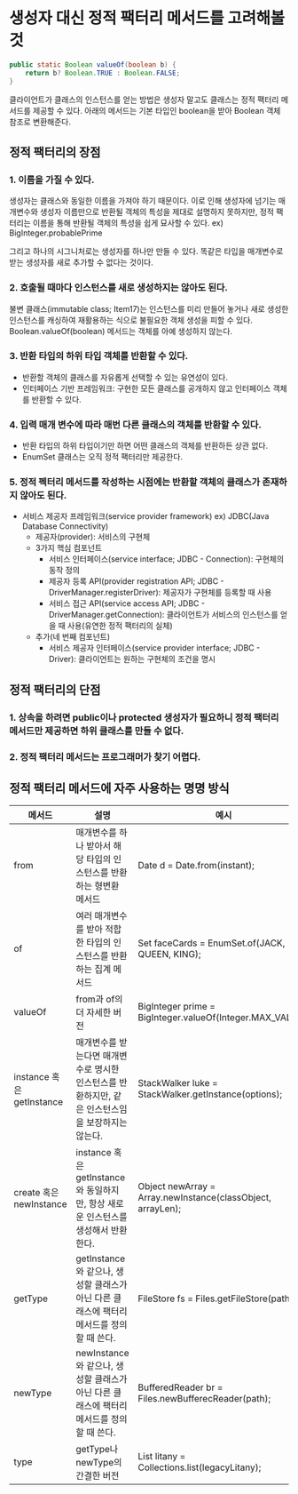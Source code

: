 # 생성자 대신 정적 팩터리 메서드를 고려해볼 것
```java
public static Boolean valueOf(boolean b) {
    return b? Boolean.TRUE : Boolean.FALSE;
}
```
클라이언트가 클래스의 인스턴스를 얻는 방법은 생성자 말고도 클래스는 정적 팩터리 메서드를 제공할 수 있다. 아래의 메서드는 기본 타입인 boolean을 받아 Boolean 객체 참조로 변환해준다.

## 정적 팩터리의 장점
### 1. 이름을 가질 수 있다.</br>
생성자는 클래스와 동일한 이름을 가져야 하기 때문이다. 이로 인해 생성자에 넘기는 매개변수와 생성자 이름만으로 반환될 객체의 특성을 제대로 설명하지 못하지만, 정적 팩터리는 이름을 통해 반환될 객체의 특성을 쉽게 묘사할 수 있다. ex) BigInteger.probablePrime

그리고 하나의 시그니처로는 생성자를 하나만 만들 수 있다. 똑같은 타입을 매개변수로 받는 생성자를 새로 추가할 수 없다는 것이다.
### 2. 호출될 때마다 인스턴스를 새로 생성하지는 않아도 된다.
불변 클래스(immutable class; Item17)는 인스턴스를 미리 만들어 놓거나 새로 생성한 인스턴스를 캐싱하여 재활용하는 식으로 불필요한 객체 생성을 피할 수 있다. Boolean.valueOf(boolean) 메서드는 객체를 아예 생성하지 않는다.

### 3. 반환 타입의 하위 타입 객체를 반환할 수 있다.
- 반환할 객체의 클래스를 자유롭게 선택할 수 있는 유연성이 있다. 
- 인터페이스 기반 프레임워크: 구현한 모든 클래스를 공개하지 않고 인터페이스 객체를 반환할 수 있다. 

### 4. 입력 매개 변수에 따라 매번 다른 클래스의 객체를 반환할 수 있다.
- 반환 타입의 하위 타입이기만 하면 어떤 클래스의 객체를 반환하든 상관 없다.
- EnumSet 클래스는 오직 정적 팩터리만 제공한다.

### 5. 정적 펙터리 메서드를 작성하는 시점에는 반환할 객체의 클래스가 존재하지 않아도 된다.
- 서비스 제공자 프레임워크(service provider framework) ex) JDBC(Java Database Connectivity)
  - 제공자(provider): 서비스의 구현체
  - 3가지 핵심 컴포넌트
    - 서비스 인터페이스(service interface; JDBC - Connection): 구현체의 동작 정의
    - 제공자 등록 API(provider registration API; JDBC - DriverManager.registerDriver): 제공자가 구현체를 등록할 때 사용
    - 서비스 접근 API(service access API; JDBC - DriverManager.getConnection): 클라이언트가 서비스의 인스턴스를 얻을 때 사용(유연한 정적 팩터리의 실체)
  - 추가(네 번째 컴포넌트)
    - 서비스 제공자 인터페이스(service provider interface; JDBC - Driver): 클라이언트는 원하는 구현체의 조건을 명시

## 정적 팩터리의 단점
### 1. 상속을 하려면 public이나 protected 생성자가 필요하니 정적 팩터리 메서드만 제공하면 하위 클래스를 만들 수 없다.
### 2. 정적 팩터리 메서드는 프로그래머가 찾기 어렵다.

## 정적 팩터리 메서드에 자주 사용하는 명명 방식
| 메서드                    | 설명                                                       | 예시                                                          |
|------------------------|----------------------------------------------------------|-------------------------------------------------------------|
| from                   | 매개변수를 하나 받아서 해당 타입의 인스턴스를 반환하는 형변환 메서드                   | Date d = Date.from(instant);                                |
| of                     | 여러 매개변수를 받아 적합한 타입의 인스턴스를 반환하는 집계 메서드                    | Set<Rank> faceCards = EnumSet.of(JACK, QUEEN, KING);        |
| valueOf                | from과 of의 더 자세한 버전                                       | BigInteger prime = BigInteger.valueOf(Integer.MAX_VALUE);   |
| instance 혹은 getInstance| 매개변수를 받는다면 매개변수로 명시한 인스턴스를 반환하지만, 같은 인스턴스임을 보장하지는 않는다.   | StackWalker luke = StackWalker.getInstance(options);        |
| create 혹은 newInstance  |instance 혹은 getInstance와 동일하지만, 항상 새로운 인스턴스를 생성해서 반환한다.| Object newArray = Array.newInstance(classObject, arrayLen); |
|getType| getInstance와 같으나, 생성할 클래스가 아닌 다른 클래스에 팩터리 메서드를 정의할 때 쓴다. | FileStore fs = Files.getFileStore(path);                    |
|newType| newInstance와 같으나, 생성할 클래스가 아닌 다른 클래스에 팩터리 메서드를 정의할 때 쓴다. | BufferedReader br = Files.newBufferecReader(path);          |
|type| getType나 newType의 간결한 버전                                 |List<Complaint> litany = Collections.list(legacyLitany);|